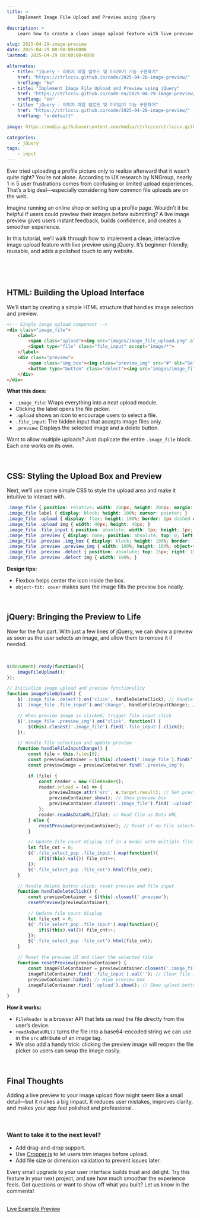 ```yaml
---
title: >  
    Implement Image File Upload and Preview using jQuery

description: >  
    Learn how to create a clean image upload feature with live preview using jQuery. Improve UX with step-by-step code, tips, and real-time feedback for users.

slug: 2025-04-29-image-preview
date: 2025-04-29 00:00:00+0000
lastmod: 2025-04-29 00:00:00+0000

alternates:
  - title: "jQuery - 이미지 파일 업로드 및 미리보기 기능 구현하기"
    href: "https://ctrlcccv.github.io/code/2025-04-28-image-preview/"
    hreflang: "ko"
  - title: "Implement Image File Upload and Preview using jQuery"
    href: "https://ctrlcccv.github.io/code-en/2025-04-29-image-preview/"
    hreflang: "en"
  - title: "jQuery - 이미지 파일 업로드 및 미리보기 기능 구현하기"
    href: "https://ctrlcccv.github.io/code/2025-04-28-image-preview/"
    hreflang: "x-default"

image: https://media.githubusercontent.com/media/ctrlcccv/ctrlcccv.github.io/master/assets/img/post/2025-04-29-image-preview-en.webp

categories:
    - jQuery
tags:
    - input
---
```

Ever tried uploading a profile picture only to realize afterward that it wasn’t quite right? You’re not alone. According to UX research by NNGroup, nearly 1 in 5 user frustrations comes from confusing or limited upload experiences. That’s a big deal—especially considering how common file uploads are on the web.  

Imagine running an online shop or setting up a profile page. Wouldn't it be helpful if users could preview their images before submitting? A live image preview gives users instant feedback, builds confidence, and creates a smoother experience.  

In this tutorial, we’ll walk through how to implement a clean, interactive image upload feature with live preview using jQuery. It’s beginner-friendly, reusable, and adds a polished touch to any website.  

<br>

<ins class="adsbygoogle"
     style="display:block; text-align:center;"
     data-ad-layout="in-article"
     data-ad-format="fluid"
     data-ad-client="ca-pub-8535540836842352"
     data-ad-slot="2974559225"></ins>
<script>
     (adsbygoogle = window.adsbygoogle || []).push({});
</script>


<br>

## HTML: Building the Upload Interface

We’ll start by creating a simple HTML structure that handles image selection and preview.

```html
<!-- Single image upload component -->
<div class="image_file">
    <label>
        <span class="upload"><img src="images/image_file_upload.png" alt="이미지 업로드"></span>
        <input type="file" class="file_input" accept="image/*">
    </label>
    <div class="preview">
        <span class="img_box"><img class="preview_img" src="#" alt="Selected Image"></span>
        <button type="button" class="delect"><img src="images/image_file_delect.png" alt="삭제"></button>
    </div>
</div>
```
**What this does:**
- `.image_file`: Wraps everything into a neat upload module.
- Clicking the label opens the file picker.
- `.upload` shows an icon to encourage users to select a file.
- `.file_input`: The hidden input that accepts image files only.
- `.preview`: Displays the selected image and a delete button.

Want to allow multiple uploads? Just duplicate the entire `.image_file` block. Each one works on its own.

<br>

## CSS: Styling the Upload Box and Preview

Next, we’ll use some simple CSS to style the upload area and make it intuitive to interact with.

```css
.image_file { position: relative; width: 200px; height: 200px; margin: 150px auto 0; } 
.image_file label { display: block; height: 100%; cursor: pointer; } 
.image_file .upload { display: flex; height: 100%; border: 1px dashed #E5E5E5; border-radius: 6px; justify-content: center; align-items: center; background: #FFFFFF; } 
.image_file .upload img { width: 40px; height: 40px; } 
.image_file .file_input { position: absolute; width: 1px; height: 1px; margin: -1px; font-size: initial; overflow: hidden; clip: rect(0, 0, 0, 0); } 
.image_file .preview { display: none; position: absolute; top: 0; left: 0; width: 100%; height: 100%; } 
.image_file .preview .img_box { display: block; height: 100%; border: 1px solid #E5E5E5; border-radius: 6px; background: #FFFFFF; cursor: pointer; } 
.image_file .preview .preview_img { width: 100%; height: 100%; object-fit: cover; } 
.image_file .preview .delect { position: absolute; top: 15px; right: 15px; width: 25px; height: 25px; padding: 0; border: none; background: none; cursor: pointer; } 
.image_file .preview .delect img { width: 100%; }  
```
**Design tips:**
- Flexbox helps center the icon inside the box.
- `object-fit: cover` makes sure the image fills the preview box neatly.

<br>

## jQuery: Bringing the Preview to Life

Now for the fun part. With just a few lines of jQuery, we can show a preview as soon as the user selects an image, and allow them to remove it if needed.

<br>

<ins class="adsbygoogle"
     style="display:block; text-align:center;"
     data-ad-layout="in-article"
     data-ad-format="fluid"
     data-ad-client="ca-pub-8535540836842352"
     data-ad-slot="2974559225"></ins>
<script>
     (adsbygoogle = window.adsbygoogle || []).push({});
</script>


```js
$(document).ready(function(){
    imageFileUpload();
});

// Initialize image upload and preview functionality
function imageFileUpload() {
    $('.image_file .delect').on('click', handleDeleteClick); // Handle delete button click
    $('.image_file .file_input').on('change', handleFileInputChange); // Handle file input change

    // When preview image is clicked, trigger file input click
    $('.image_file .preview_img').on('click', function() {
        $(this).closest('.image_file').find('.file_input').click();
    });

    // Handle file selection and update preview
    function handleFileInputChange() {
        const file = this.files[0];
        const previewContainer = $(this).closest('.image_file').find('.preview');
        const previewImage = previewContainer.find('.preview_img');

        if (file) {
            const reader = new FileReader();
            reader.onload = (e) => {
                previewImage.attr('src', e.target.result); // Set preview image
                previewContainer.show(); // Show preview box
                previewContainer.closest('.image_file').find('.upload').hide(); // Hide upload button
            };
            reader.readAsDataURL(file); // Read file as Data URL
        } else {
            resetPreview(previewContainer); // Reset if no file selected
        }

        // Update file count display (if in a modal with multiple file inputs)
        let file_cnt = 0;
        $('.file_select_pop .file_input').map(function(){
            if($(this).val()) file_cnt++;
        });
        $('.file_select_pop .file_cnt').html(file_cnt);
    }

    // Handle delete button click: reset preview and file input
    function handleDeleteClick() {
        const previewContainer = $(this).closest('.preview');
        resetPreview(previewContainer);

        // Update file count display
        let file_cnt = 0;
        $('.file_select_pop .file_input').map(function(){
            if($(this).val()) file_cnt++;
        });
        $('.file_select_pop .file_cnt').html(file_cnt);
    }

    // Reset the preview UI and clear the selected file
    function resetPreview(previewContainer) {
        const imageFileContainer = previewContainer.closest('.image_file');
        imageFileContainer.find('.file_input').val(''); // Clear file input
        previewContainer.hide(); // Hide preview box
        imageFileContainer.find('.upload').show(); // Show upload button again
    }
}  
```

**How it works:**
- `FileReader` is a browser API that lets us read the file directly from the user’s device.
- `readAsDataURL()` turns the file into a base64-encoded string we can use in the `src` attribute of an image tag.
- We also add a handy trick: clicking the preview image will reopen the file picker so users can swap the image easily.

<br>

## Final Thoughts

Adding a live preview to your image upload flow might seem like a small detail—but it makes a big impact. It reduces user mistakes, improves clarity, and makes your app feel polished and professional.

<br>

### Want to take it to the next level?

- Add drag-and-drop support.
- Use [Cropper.js](https://fengyuanchen.github.io/cropperjs/) to let users trim images before upload.
- Add file size or dimension validation to prevent issues later.

Every small upgrade to your user interface builds trust and delight. Try this feature in your next project, and see how much smoother the experience feels. Got questions or want to show off what you built? Let us know in the comments!  

<br>

<div class="btn_wrap">
    <a target="_blank" href="https://ctrlcccv.github.io/ctrlcccv-demo/2025-04-28-image-preview/">Live Example Preview</a>
</div>



